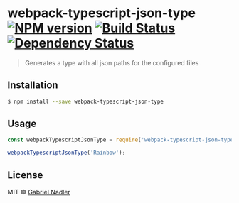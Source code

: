 # webpack-typescript-json-type [![NPM version][npm-image]][npm-url] [![Build Status][travis-image]][travis-url] [![Dependency Status][daviddm-image]][daviddm-url]
> Generates a type with all json paths for the configured files

## Installation

```sh
$ npm install --save webpack-typescript-json-type
```

## Usage

```js
const webpackTypescriptJsonType = require('webpack-typescript-json-type');

webpackTypescriptJsonType('Rainbow');
```
## License

MIT © [Gabriel Nadler]()


[npm-image]: https://badge.fury.io/js/webpack-typescript-json-type.svg
[npm-url]: https://npmjs.org/package/webpack-typescript-json-type
[travis-image]: https://travis-ci.org/Tyderion/webpack-typescript-json-type.svg?branch=master
[travis-url]: https://travis-ci.org/Tyderion/webpack-typescript-json-type
[daviddm-image]: https://david-dm.org/Tyderion/webpack-typescript-json-type.svg?theme=shields.io
[daviddm-url]: https://david-dm.org/Tyderion/webpack-typescript-json-type

